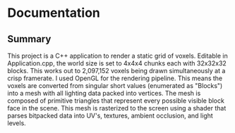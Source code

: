 # <h1> Documentation </h1>

<h2>Summary</h2>
<p>
  This project is a C++ application to render a static grid of voxels. Editable in Application.cpp, the world size is set to 4x4x4 chunks each with 32x32x32 blocks.
  This works out to 2,097,152 voxels being drawn simultaneously at a crisp framerate. I used OpenGL for the rendering pipeline. This means the voxels are converted
  from singular short values (enumerated as "Blocks") into a mesh with all lighting data packed into vertices. The mesh is composed of primitive triangles that
  represent every possible visible block face in the scene. This mesh is rasterized to the screen using a shader that parses bitpacked data into UV's, textures, ambient occlusion,
  and light levels.
</p>
